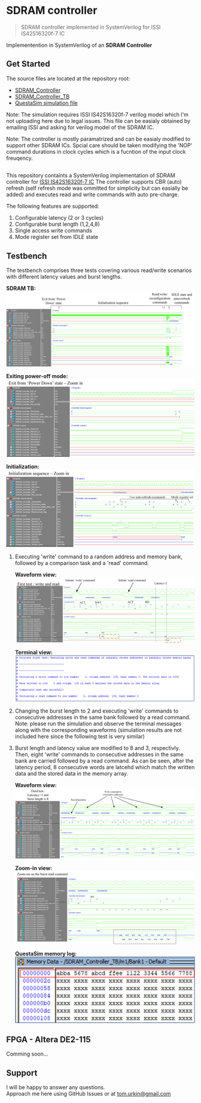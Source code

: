 # SDRAM controller

> SDRAM controller implemented in SystemVerilog for ISSI IS42S16320f-7 IC 

Implementention in SystemVerilog of an __SDRAM Controller__

## Get Started

The source files  are located at the repository root:

- [SDRAM_Controller](./SDRAM_Controller.sv)
- [SDRAM_Controller_TB](./SDRAM_Controller_TB.sv)
- [QuestaSim simulation file](./wave.do)

Note: The simulation requires ISSI IS42S16320f-7 verilog model which I'm not uploading here due to legal issues. This file can be easialy obtained by emailing ISSI and asking for verilog model of the SDRAM IC. 

Note: The controller is mostly paramatrized and can be easialy modified to support other SDRAM ICs. Spcial care should be taken modifying the 'NOP' command durations in clock cycles which is a fucntion of the input clock freuqency.

##
This repository containts a SystemVerilog implementation of SDRAM controller for [ISSI IS42S16320f-7 IC](https://www.issi.com/WW/pdf/42-45R-S_86400F-16320F.pdf)
The controller supports CBR (auto) refresh (self refresh mode was ommitted for simplicity but can easially be added) and executes read and write commands with auto pre-charge.

The following features are supported:
1.  Configurable latency (2 or 3 cycles)
2.  Configurable burst length (1,2,4,8)
3.  Single access write commands
4.  Mode register set from IDLE state

## Testbench

The testbench comprises three tests covering various read/write scenarios with different latency values and burst lengths. 

**SDRAM TB:**
	![simulation](./docs/simulation.jpg)  

**Exiting power-off mode:**
	![Exit_power_off](./docs/Exit_power_off.jpg)  

**Initialization:**
	![Initialization](./docs/Initialization.jpg)  

1.	Executing 'write' command to a random address and memory bank, followed by a comparison task and a 'read' command. 
	
	**Waveform view:**
		![First_tst_zoom](./docs/First_tst_zoom.jpg)  

	**Terminal view:**
		![first_txt_terminal](./docs/first_txt_terminal.jpg) 
		
2.	Changing the burst length to 2 and executing 'write' commands to consecutive addresses in the same bank followed by a read command.
	Note: please run the simulation and observe the terminal messages along with the corresponding waveforms (simulation results are not included here since the following test is very similar)

3.	Burst length and latency value are modified to 8 and 3, respectivly. Then, eight 'write' commands to consecutive addresses in the same bank are carried followed by a read command.	As can be seen, after the latency period, 8 consecutive words are latcehd which match the written data and the stored data in the memory array.

	**Waveform view:**
		![third_tst](./docs/third_tst.jpg)  

	**Zoom-in view:**
		![burst_read](./docs/burst_read.jpg)  

	**QuestaSim memory log:**
		![memory](./docs/memory.jpg)  


## FPGA - Altera DE2-115
Comming soon...
## Support

I will be happy to answer any questions.  
Approach me here using GitHub Issues or at tom.urkin@gmail.com